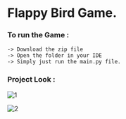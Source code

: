 # Flappy Bird Game.

### To run the Game :
    -> Download the zip file
    -> Open the folder in your IDE
    -> Simply just run the main.py file.

### Project Look :


![1](https://github.com/sabrina-mostafa/PROJECT_Flappy-Bird-Game/assets/78508655/16bfdf93-f768-40f6-8edc-688f8e5ae8ec) 

![2](https://github.com/sabrina-mostafa/PROJECT_Flappy-Bird-Game/assets/78508655/dbeda319-9dcb-49bc-9118-b1223ba8e5f6)
